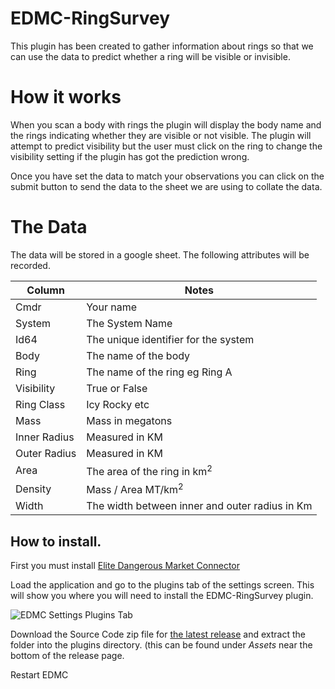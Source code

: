 # EDMC-RingSurvey
This plugin has been created to gather information about rings so that we can use the data to predict whether a ring will be visible or invisible.

# How it works

When you scan a body with rings the plugin will display the body name and the rings indicating whether they are visible or not visible. The plugin will attempt to predict visibility but the user must click on the ring to change the visibility setting if the plugin has got the prediction wrong.

Once you have set the data to match your observations you can click on the submit button to send the data to the sheet we are using to collate the data.

# The Data

The data will be stored in a google sheet. The following attributes will be recorded.

| Column | Notes |
|--------|-------|
| Cmdr | Your name |
| System | The System Name |
| Id64 | The unique identifier for the system | 
| Body | The name of the body |
| Ring | The name of the ring eg Ring A |
| Visibility | True or False |
| Ring Class | Icy Rocky etc |
| Mass | Mass in megatons |
| Inner Radius | Measured in KM |
| Outer Radius | Measured in KM |
| Area | The area of the ring in km<sup>2</sup> |
| Density | Mass / Area MT/km<sup>2</sup> |
| Width | The width between inner and outer radius in Km |

## How to install. 
First you must install [Elite Dangerous Market Connector](https://github.com/Marginal/EDMarketConnector/blob/master/README.md)

Load the application and go to the plugins tab of the settings screen. This will show you where you will need to install the EDMC-RingSurvey plugin. 

![EDMC Settings Plugins Tab](https://i.imgur.com/3yxKUnO.png)

Download the Source Code zip file for [the latest release](https://github.com/canonn-science/EDMC-RingSurvey/releases/latest) and extract the folder into the plugins directory. (this can be found under *Assets* near the bottom of the release page.

Restart EDMC